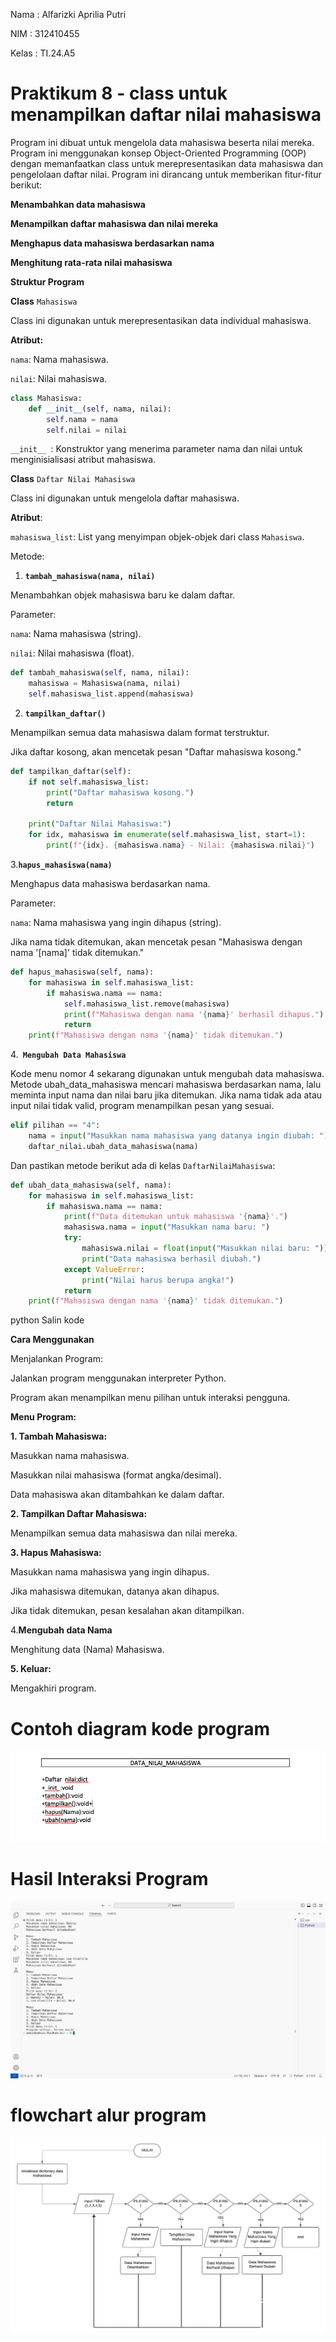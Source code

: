 Nama : Alfarizki Aprilia Putri 

NIM : 312410455

Kelas : TI.24.A5

# Praktikum 8 - class untuk menampilkan daftar nilai mahasiswa 

Program ini dibuat untuk mengelola data mahasiswa beserta nilai mereka. Program ini menggunakan konsep Object-Oriented Programming (OOP) dengan memanfaatkan class untuk merepresentasikan data mahasiswa dan pengelolaan daftar nilai. Program ini dirancang untuk memberikan fitur-fitur berikut:

**Menambahkan data mahasiswa**

**Menampilkan daftar mahasiswa dan nilai mereka**

**Menghapus data mahasiswa berdasarkan nama**

**Menghitung rata-rata nilai mahasiswa**

**Struktur Program**

**Class** `Mahasiswa`

Class ini digunakan untuk merepresentasikan data individual mahasiswa.

**Atribut:**

`nama`: Nama mahasiswa.

`nilai`: Nilai mahasiswa.

```python
class Mahasiswa:
    def __init__(self, nama, nilai):
        self.nama = nama
        self.nilai = nilai
```
`__init__ `: Konstruktor yang menerima parameter nama dan nilai untuk menginisialisasi atribut mahasiswa.

**Class** `Daftar Nilai Mahasiswa`

Class ini digunakan untuk mengelola daftar mahasiswa.

**Atribut**:

`mahasiswa_list`: List yang menyimpan objek-objek dari class `Mahasiswa`.

Metode:

1. **`tambah_mahasiswa(nama, nilai)`**

Menambahkan objek mahasiswa baru ke dalam daftar.

Parameter:

`nama`: Nama mahasiswa (string).

`nilai`: Nilai mahasiswa (float).

```python
def tambah_mahasiswa(self, nama, nilai):
    mahasiswa = Mahasiswa(nama, nilai)
    self.mahasiswa_list.append(mahasiswa)
```

2. **`tampilkan_daftar()`**

Menampilkan semua data mahasiswa dalam format terstruktur.

Jika daftar kosong, akan mencetak pesan "Daftar mahasiswa kosong."

```python
def tampilkan_daftar(self):
    if not self.mahasiswa_list:
        print("Daftar mahasiswa kosong.")
        return

    print("Daftar Nilai Mahasiswa:")
    for idx, mahasiswa in enumerate(self.mahasiswa_list, start=1):
        print(f"{idx}. {mahasiswa.nama} - Nilai: {mahasiswa.nilai}")
```

3.**`hapus_mahasiswa(nama)`**

Menghapus data mahasiswa berdasarkan nama.

Parameter:

`nama`: Nama mahasiswa yang ingin dihapus (string).

Jika nama tidak ditemukan, akan mencetak pesan "Mahasiswa dengan nama '[nama]' tidak ditemukan."

```python
def hapus_mahasiswa(self, nama):
    for mahasiswa in self.mahasiswa_list:
        if mahasiswa.nama == nama:
            self.mahasiswa_list.remove(mahasiswa)
            print(f"Mahasiswa dengan nama '{nama}' berhasil dihapus.")
            return
    print(f"Mahasiswa dengan nama '{nama}' tidak ditemukan.")
```

4.**` Mengubah Data Mahasiswa`**

Kode menu nomor 4 sekarang digunakan untuk mengubah data mahasiswa. Metode ubah_data_mahasiswa mencari mahasiswa berdasarkan nama, lalu meminta input nama dan nilai baru jika ditemukan. Jika nama tidak ada atau input nilai tidak valid, program menampilkan pesan yang sesuai. 

```python
elif pilihan == "4":
    nama = input("Masukkan nama mahasiswa yang datanya ingin diubah: ")
    daftar_nilai.ubah_data_mahasiswa(nama)
```
Dan pastikan metode berikut ada di kelas `DaftarNilaiMahasiswa`:

```python
def ubah_data_mahasiswa(self, nama):
    for mahasiswa in self.mahasiswa_list:
        if mahasiswa.nama == nama:
            print(f"Data ditemukan untuk mahasiswa '{nama}'.")
            mahasiswa.nama = input("Masukkan nama baru: ")
            try:
                mahasiswa.nilai = float(input("Masukkan nilai baru: "))
                print("Data mahasiswa berhasil diubah.")
            except ValueError:
                print("Nilai harus berupa angka!")
            return
    print(f"Mahasiswa dengan nama '{nama}' tidak ditemukan.")
```
python
Salin kode


**Cara Menggunakan**

Menjalankan Program:

Jalankan program menggunakan interpreter Python.

Program akan menampilkan menu pilihan untuk interaksi pengguna.

**Menu Program:**

**1. Tambah Mahasiswa:**

Masukkan nama mahasiswa.

Masukkan nilai mahasiswa (format angka/desimal).

Data mahasiswa akan ditambahkan ke dalam daftar.

**2. Tampilkan Daftar Mahasiswa:**

Menampilkan semua data mahasiswa dan nilai mereka.

**3. Hapus Mahasiswa:**

Masukkan nama mahasiswa yang ingin dihapus.

Jika mahasiswa ditemukan, datanya akan dihapus.

Jika tidak ditemukan, pesan kesalahan akan ditampilkan.

4.**Mengubah data Nama**

Menghitung data (Nama) Mahasiswa.

**5. Keluar:**

Mengakhiri program.

# Contoh diagram kode program
![foto](https://github.com/aprilia55/labpy08/blob/e37d9e22872e7b24373ed9af05ac2b528d5f082b/Screen%20Shot%202024-12-10%20at%2023.03.44.png)
# Hasil Interaksi Program
![foto](https://github.com/aprilia55/labpy08/blob/664f3cf048368536bf56ef1c0e523c9c31600387/Screen%20Shot%202024-12-10%20at%2022.34.37.png)
# flowchart alur program
![foto](https://github.com/aprilia55/labpy08/blob/ef54baab814d727cc344dbedff6c1280dd38da73/flowchart%20alur%20program.jpeg)
